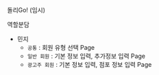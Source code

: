 돌리Go! (임시)

역할분담

- 민지
  - `공통` : 회원 유형 선택 Page
  - `일반 회원` : 기본 정보 입력, 추가정보 입력 Page
  - `광고주 회원` : 기본 정보 입력, 점포 정보 입력 Page

